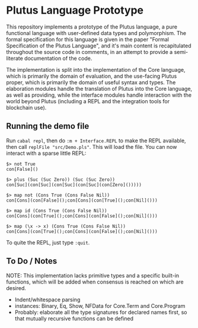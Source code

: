 # Plutus Language Prototype

This repository implements a prototype of the Plutus language, a pure
functional language with user-defined data types and polymorphism. The formal
specification for this language is given in the paper "Formal Specification
of the Plutus Language", and it's main content is recapitulated throughout
the source code in comments, in an attempt to provide a semi-literate
documentation of the code.

The implementation is split into the implementation of the Core language,
which is primarily the domain of evaluation, and the use-facing Plutus proper,
which is primarily the domain of useful syntax and types. The elaboration
modules handle the translation of Plutus into the Core language, as well as
providing, while the interface modules handle interaction with the world
beyond Plutus (including a REPL and the integration tools for blockchain use).

## Running the demo file

Run `cabal repl`, then do `:m + Interface.REPL` to make the REPL available,
then call `replFile "src/Demo.pls"`. This will load the file. You can now
interact with a sparse little REPL:

    $> not True
    con[False]()
    
    $> plus (Suc (Suc Zero)) (Suc (Suc Zero))
    con[Suc](con[Suc](con[Suc](con[Suc](con[Zero]()))))
    
    $> map not (Cons True (Cons False Nil))
    con[Cons](con[False]();con[Cons](con[True]();con[Nil]()))
    
    $> map id (Cons True (Cons False Nil))
    con[Cons](con[True]();con[Cons](con[False]();con[Nil]()))
    
    $> map (\x -> x) (Cons True (Cons False Nil))
    con[Cons](con[True]();con[Cons](con[False]();con[Nil]()))

To quite the REPL, just type `:quit`.

## To Do / Notes

NOTE: This implementation lacks primitive types and a specific built-in
functions, which will be added when consensus is reached on which are desired.

- Indent/whitespace parsing
- instances: Binary, Eq, Show, NFData for Core.Term and Core.Program
- Probably: elaborate all the type signatures for declared names first, so
  that mutually recursive functions can be defined
